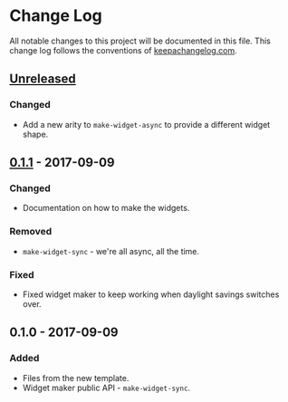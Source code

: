 # Change Log
All notable changes to this project will be documented in this file. This change log follows the conventions of [keepachangelog.com](http://keepachangelog.com/).

## [Unreleased]
### Changed
- Add a new arity to `make-widget-async` to provide a different widget shape.

## [0.1.1] - 2017-09-09
### Changed
- Documentation on how to make the widgets.

### Removed
- `make-widget-sync` - we're all async, all the time.

### Fixed
- Fixed widget maker to keep working when daylight savings switches over.

## 0.1.0 - 2017-09-09
### Added
- Files from the new template.
- Widget maker public API - `make-widget-sync`.

[Unreleased]: https://github.com/your-name/rererejs/compare/0.1.1...HEAD
[0.1.1]: https://github.com/your-name/rererejs/compare/0.1.0...0.1.1
